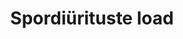 ---
schema: default
title: Spordiürituste load
notes: Jooksval nädalal toimuvad suured spordiüritused koos asukohtadega
department: ''
category:
  - Goverment services
resources:
  - url: 'https://akis.tallinn.ee/kogunemised/xml/32421f85'
    format: XML
    name: Spordiürituste load
  - url: 'https://akis.tallinn.ee/kogunemised/kml/32421f85'
    format: KML
    name: Spordiürituste load
licence: ''
date_issued: ''
date_modified: ''
organization: Tallinna Linnavalitsus
maintainer_name: Liina Karjane
maintainer_email: liina.karjane@tallinnlv.ee
maintainer_phone: ''
update_rate: Reaalajas
---
